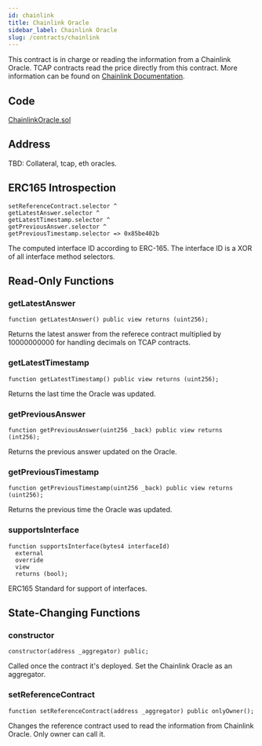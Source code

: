 ```yaml
---
id: chainlink
title: Chainlink Oracle
sidebar_label: Chainlink Oracle
slug: /contracts/chainlink
---
```


This contract is in charge or reading the information from a Chainlink Oracle. TCAP contracts read the price directly from this contract. More information can be found on [Chainlink Documentation](https://docs.chain.link/docs/get-the-latest-price).

## Code

[ChainlinkOracle.sol](https://github.com/cryptexglobal/contracts/blob/master/contracts/oracles/ChainlinkOracle.sol)

## Address

TBD: Collateral, tcap, eth oracles.

## ERC165 Introspection

```sol
setReferenceContract.selector ^
getLatestAnswer.selector ^
getLatestTimestamp.selector ^
getPreviousAnswer.selector ^
getPreviousTimestamp.selector => 0x85be402b
```

The computed interface ID according to ERC-165. The interface ID is a XOR of all interface method selectors.

## Read-Only Functions

### getLatestAnswer

```sol
function getLatestAnswer() public view returns (uint256);
```

Returns the latest answer from the referece contract multiplied by 10000000000 for handling decimals on TCAP contracts.

### getLatestTimestamp

```sol
function getLatestTimestamp() public view returns (uint256);
```

Returns the last time the Oracle was updated.

### getPreviousAnswer

```sol
function getPreviousAnswer(uint256 _back) public view returns (int256);
```

Returns the previous answer updated on the Oracle.

### getPreviousTimestamp

```sol
function getPreviousTimestamp(uint256 _back) public view returns (uint256);
```

Returns the previous time the Oracle was updated.

### supportsInterface

```sol
function supportsInterface(bytes4 interfaceId)
  external
  override
  view
  returns (bool);
```

ERC165 Standard for support of interfaces.

## State-Changing Functions

### constructor

```sol
constructor(address _aggregator) public;
```

Called once the contract it's deployed. Set the Chainlink Oracle as an aggregator.

### setReferenceContract

```sol
function setReferenceContract(address _aggregator) public onlyOwner();
```

Changes the reference contract used to read the information from Chainlink Oracle. Only owner can call it.
